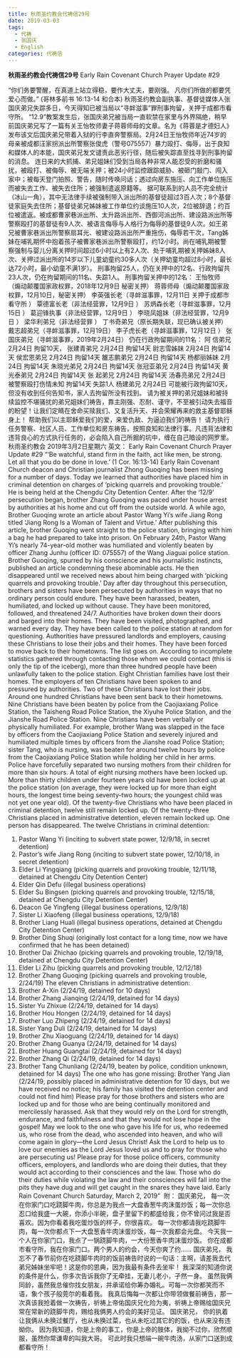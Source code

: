```yaml
---
title: 秋雨圣约教会代祷信29号
date: 2019-03-03 
tags:
  - 代祷
  - 张国庆
  - English
categories: 代祷信
---
```

**秋雨圣约教会代祷信29号**
Early Rain Covenant Church Prayer Update #29

“你们务要警醒，在真道上站立得稳，要作大丈夫，要刚强。 凡你们所做的都要凭爱心而做。” (哥林多前书 16:13-14 和合本)
秋雨圣约教会副执事、基督徒媒体人张国庆弟兄失踪多日，今天得知已被当局以“寻衅滋事”罪刑事拘留，关押于成都市看守所。
“12.9”教案发生后，张国庆弟兄被当局一直软禁在家里与外界隔绝，稍早前国庆弟兄写了一篇有关王怡牧师妻子蒋蓉师母的文章。名为《蒋蓉是才德妇人》 发布该文后国庆弟兄带着入狱的行李直奔警察局。2月24日王怡牧师年近74岁的母亲被成都汪家拐派出所警察张俊虎（警号075557）暴力殴打、侮辱，出于良知和媒体人的本能，国庆弟兄发文谴责此恶劣行径，随后被失踪直至找寻到刑事拘留的消息。
连日来的大抓捕、弟兄姐妹们受到当局各种非常人能忍受的折磨和骚扰，被殴打、被侮辱、被无端关押；被24小时监控跟踪威胁、被砸门敲门、闯入家中；被每天登门拍照、警告，随时传唤问话；透过向房东施压、向工作单位施压而被失去工作、被失去住所；被强制遣返原籍等。
据可联系到的人员不完全统计（冰山一角），其中无法律手续被强制带入派出所的基督徒超过3百人次；8个基督徒家庭失去住所；基督徒弟兄姊妹被工作单位约谈施压10人次，2位被辞退；约百位被遣返。被成都曹家巷派出所、太升路派出所、西御河派出所、建设路派出所等警察殴打的基督徒有9人次、被语言侮辱与人格行为侮辱的基督徒9人次。如王弟兄被曹家巷派出所警察扇耳光、被建设路派出所严重拖伤，侮辱若干次，Tang姊妹在哺乳期怀中抱着孩子被曹家巷派出所警察殴打，约12小时。尚在哺乳期被警察强制与婴儿分离关押时间超过6小时以上有2人次、处于哺乳期被关押姊妹8人次、关押过派出所的14岁以下儿童幼童约30多人次（关押幼童均超过8小时，最长达72小时，最小幼童不满1岁）。
刑事拘留25人，仍在关押中的12名、行政拘留共23人次，仍在拘留期间的11名、失踪1人。
刑事拘留关押中的12名：
王怡牧师（煽动颠覆国家政权罪，2018年12月9日 秘密关押）
蒋蓉师母（煽动颠覆国家政权罪，12月10日，秘密关押）
李英强长老（寻衅滋事罪，12月11日 关押于成都市看守所 ）
覃德富长老（非法经营罪，12月9日 ）
苏炳森长老（寻衅滋事罪，12月15日 ）
葛迎锋执事（非法经营罪，12月9日 ）
李晓凤姐妹（非法经营罪，12月9日 ）
梁华利弟兄（非法经营罪 ）
丁书奇弟兄（原长期失联，现已确认被关押）
戴志超弟兄（寻衅滋事罪，12月19日）
李子虎长老（寻衅滋事罪，12月12日 ）
张国庆弟兄（寻衅滋事罪，2019年2月24日）
仍在行政拘留期间的11名：
阿 信弟兄 2月24日 拘留10天，
张建青弟兄 2月24日 拘留14天
尉志雪姊妹 2月24日 拘留14天
侯宏恩弟兄 2月24日 拘留14天
雒志鹏弟兄 2月24日 拘留14天
杨都丽姊妹 2月24日 拘留14天
朱晓光弟兄 2月24日 拘留14天
张冠亚弟兄 2月24日 拘留14天
黄光泰弟兄 2月24日 拘留14天
张 起弟兄 2月24日 拘留14天
汤春亮弟兄 2月24日 被警察殴打伤情未知 拘留14天
失踪1人
杨建弟兄 2月24日 可能被行政拘留10天，但没有收到任何告知书，家人去拘留所没有找到。
请为被关押的弟兄姐妹和被持续监控不堪骚扰的弟兄姐妹们祷告，靠主刚强、忍耐、谨守，不至被引动失去福音的盼望！让我们定睛在舍命买赎我们、又复活升天、并会荣耀再来的救主基督耶稣身上！
帮助我们以主耶稣爱我们的爱，来爱仇敌、为逼迫我们的祷告！
请为执行任务警察、社区人员、工作单位和房东祷告，按照良知和法律行事。凡违背法律和违背良心的方式执行任务的，必会陷入自己所掘的坑中，缠在自己暗设的网罗里。
秋雨圣约教会
2019年3月2日星期六
英文：
Early Rain Covenant Church Prayer Update #29
“‘Be watchful, stand firm in the faith, act like men, be strong. Let all that you do be done in love.’ (1 Cor. 16:13-14)
Early Rain Covenant Church deacon and Christian journalist Zhong Guoqing has been missing for a number of days. Today we learned that authorities have placed him in criminal detention on charges of ‘picking quarrels and provoking trouble.’ He is being held at the Chengdu City Detention Center.
After the ‘12/9’ persecution began, brother Zhang Guoqing was paced under house arrest by authorities at his home and cut off from the outside world. A while ago, Brother Guoqing wrote an article about Pastor Wang Yi’s wife Jiang Rong titled ‘Jiang Rong Is a Woman of Talent and Virtue.’ After publishing this article, brother Guoqing went straight to the police station, bringing with him a bag he had prepared to take into prison. On February 24th, Pastor Wang Yi’s nearly 74-year-old mother was humiliated and violently beaten by officer Zhang Junhu (officer ID: 075557) of the Wang Jiaguai police station. Brother Guoqing, spurred by his conscience and his journalistic instincts, published an article condemning these abominable acts. He then disappeared until we received news about him being charged with ‘picking quarrels and provoking trouble.’
Day after day throughout this persecution, brothers and sisters have been persecuted by authorities in ways that no ordinary person could endure. They have been harassed, beaten, humiliated, and locked up without cause. They have been monitored, followed, and threatened 24/7. Authorities have broken down their doors and barged into their homes. They have been visited, photographed, and warned every day. They have been called to the police station at random for questioning. Authorities have pressured landlords and employers, causing these Christians to lose their jobs and their homes. They have been forced to move back to their hometowns. The list goes on.
According to incomplete statistics gathered through contacting those whom we could contact (this is only the tip of the iceberg), more than three hundred people have been unlawfully taken to the police station. Eight Christian families have lost their homes. The employers of ten Christians have been spoken to and pressured by authorities. Two of these Christians have lost their jobs. Around one hundred Christians have been sent back to their hometowns. Nine Christians have been beaten by police from the Caojiaxiang Police Station, the Taisheng Road Police Station, the Xiyuhe Police Station, and the Jianshe Road Police Station. Nine Christians have been verbally or physically humiliated. For example, brother Wang was slapped in the face by officers from the Caojiaxiang Police Station and severely injured and humiliated multiple times by officers from the Jianshe road Police Station; sister Tang, who is nursing, was beaten for around twelve hours by police from the Caojiaxiang Police Station while holding her child in her arms. Police have forcefully separated two nursing mothers from their children for more than six hours. A total of eight nursing mothers have been locked up. More than thirty children under fourteen years old have been locked up at the police station (on average, they were locked up for more than eight hours, the longest time being seventy-two hours; the youngest child was not yet one year old).
Of the twenty-five Christians who have been placed in criminal detention, twelve still remain locked up. Of the twenty-three Christians placed in administrative detention, eleven remain locked up. One person has disappeared.
The twelve Christians in criminal detention:
1. Pastor Wang Yi (inciting to subvert state power, 12/9/18, in secret detention)
2. Pastor’s wife Jiang Rong (inciting to subvert state power, 12/10/18, in secret detention)
3. Elder Li Yingqiang (picking quarrels and provoking trouble, 12/11/18, detained at Chengdu City Detention Center)
4. Elder Qin Defu (illegal business operations)
5. Elder Su Bingsen (picking quarrels and provoking trouble, 12/15/18, detained at Chengdu City Detention Center)
6. Deacon Ge Yingfeng (illegal business operations, 12/9/18)
7. Sister Li Xiaofeng (illegal business operations, 12/9/18)
8. Brother Liang Huali (illegal business operations, detained at Chengdu City Detention Center)
9. Brother Ding Shuqi (originally lost contact for a long time, now we have confirmed that he has been detained)
10. Brother Dai Zhichao (picking quarrels and provoking trouble, 12/19/18, detained at Chengdu City Detention Center)
11. Elder Li Zihu (picking quarrels and provoking trouble, 12/12/18)
12. Brother Zhang Guoqing (picking quarrels and provoking trouble, 2/24/19)
The eleven Christians in administrative detention:
1. Brother A-Xin (2/24/19, detained for 10 days)
2. Brother Zhang Jianqing (2/24/19, detained for 14 days)
3. Sister Yu Zhixue (2/24/19, detained for 14 days)
4. Brother Hou Hongen (2/24/19, detained for 14 days)
5. Brother Luo Zhipeng (2/24/19, detained for 14 days)
6. Sister Yang Duli (2/24/19, detained for 14 days)
7. Brother Zhu Xiaoguang (2/24/19, detained for 14 days)
8. Brother Zhang Guanya (2/24/19, detained for 14 days)
9. Brother Huang Guangtai (2/24/19, detained for 14 days)
10. Brother Zhang Qi (2/24/19, detained for 14 days)
11. Brother Tang Chunliang (2/24/19, beaten by police, condition unknown, detained for 14 days)
The one who has gone missing:
Brother Yang Jian (2/24/19, possibly placed in administrative detention for 10 days, but we have received no notice; his family has visited the detention center and could not find him)
Please pray for those brothers and sisters who are locked up and for those who are being continually monitored and mercilessly harassed. Ask that they would rely on the Lord for strength, endurance, and faithfulness and that they would not lose hope in the gospel! May we look to the one who gave his life for us, who redeemed us, who rose from the dead, who ascended into heaven, and who will come again in glory—the Lord Jesus Christ!
Ask the Lord to help us to love our enemies as the Lord Jesus loved us and to pray for those who are persecuting us!
Please pray for those police officers, community officers, employers, and landlords who are doing their duties, that they would act according to their consciences and the law. Those who do their duties while violating the law and their consciences will fall into the pits they have dug and will get caught in the snares they have laid.
Early Rain Covenant Church
Saturday, March 2, 2019”
​
附：
国庆弟兄，
每一次在你家门口吃跷脚牛肉，你总是为我点一大盘香葱牛肉沫蛋炒饭；每一次你总忍口给我盛一大碗，你添小半碗，盘子里留下的都盛给我；你不曾问过我是否喜欢。因为你看着我吃蛋炒饭的样子，你很喜欢。
每一次你都请我吃跷脚牛肉，每一次你都点下一大盘葱香牛肉沬蛋炒饭，每一次我都会光盘。
今天我一个人在你家门口，我点了一锅跷脚牛肉，一大份葱香牛肉沫蛋炒饭。
你在成都市看守所，我在你家门口。两个男人的约会，今天你爽了约……
国庆弟兄，
我忘不了春节前你在吃跷脚牛肉时的饭前祷告时说的一句话：主啊，请差我去代弟兄姊妹坐牢吧！这是你的恩典，因为我最有条件去坐牢！
 我深深的知道你说的条件是什么，你多次告诉我你了无牵挂，无妻儿老小，孑然一身。
虽然我俩同龄，虽然我总催你找女朋友，并承诺给你筹办婚礼。可每一次你都笑而不语，象个孩子般莞尔的看着我。
我真后悔每一次都让你带领做餐前祷告，那一次真该我抢着做一次祷告，祈祷上帝佑国庆兄化险为夷，祈祷上帝赐给国庆兄常在常新的跷脚牛肉，赐给我俩男人约会的美好见证。
国庆弟兄，
你的执着让我俩从未换过餐厅，也从未换过菜，也从未吃过其它的的饭，也从来没有违拗你。
因为我知道，你是上帝的事工，你是上帝的肢体，我拗不过你，欣然顺服，虽然你常谦卑的叫我大哥。
可此时我只想端一碗牛肉汤，从家门口送到成都看守所！
​
